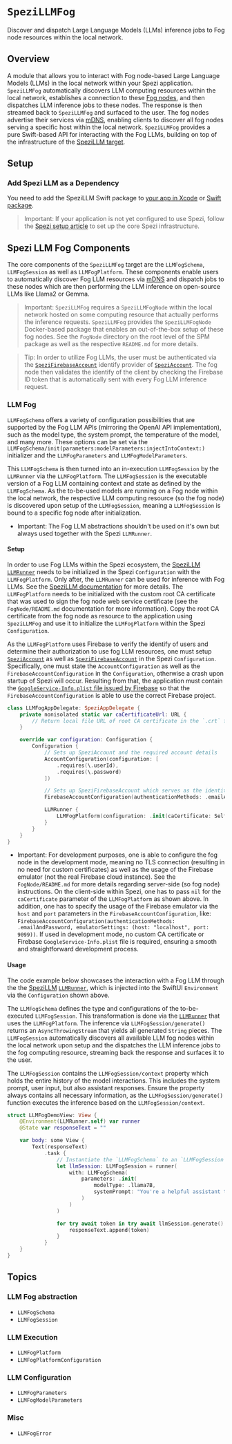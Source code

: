 # ``SpeziLLMFog``

<!--
#
# This source file is part of the Stanford Spezi open source project
#
# SPDX-FileCopyrightText: 2023 Stanford University and the project authors (see CONTRIBUTORS.md)
#
# SPDX-License-Identifier: MIT
#       
-->

Discover and dispatch Large Language Models (LLMs) inference jobs to Fog node resources within the local network.

## Overview

A module that allows you to interact with Fog node-based Large Language Models (LLMs) in the local network within your Spezi application.
``SpeziLLMFog`` automatically discovers LLM computing resources within the local network, establishes a connection to these [Fog nodes](https://en.wikipedia.org/wiki/Fog_computing), and then dispatches LLM inference jobs to these nodes. The response is then streamed back to ``SpeziLLMFog`` and surfaced to the user. The fog nodes advertise their services via [mDNS](https://en.wikipedia.org/wiki/Multicast_DNS), enabling clients to discover all fog nodes serving a specific host within the local network.
``SpeziLLMFog`` provides a pure Swift-based API for interacting with the Fog LLMs, building on top of the infrastructure of the [SpeziLLM target](https://swiftpackageindex.com/stanfordspezi/spezillm/documentation/spezillm).

## Setup

### Add Spezi LLM as a Dependency

You need to add the SpeziLLM Swift package to
[your app in Xcode](https://developer.apple.com/documentation/xcode/adding-package-dependencies-to-your-app#) or
[Swift package](https://developer.apple.com/documentation/xcode/creating-a-standalone-swift-package-with-xcode#Add-a-dependency-on-another-Swift-package).

> Important: If your application is not yet configured to use Spezi, follow the [Spezi setup article](https://swiftpackageindex.com/stanfordspezi/spezi/documentation/spezi/initial-setup) to set up the core Spezi infrastructure.

## Spezi LLM Fog Components

The core components of the ``SpeziLLMFog`` target are the ``LLMFogSchema``, ``LLMFogSession`` as well as ``LLMFogPlatform``. These components enable users to automatically discover Fog LLM resources via [mDNS](https://en.wikipedia.org/wiki/Multicast_DNS) and dispatch jobs to these nodes which are then performing the LLM inference on open-source LLMs like Llama2 or Gemma.

> Important: ``SpeziLLMFog`` requires a `SpeziLLMFogNode` within the local network hosted on some computing resource that actually performs the inference requests. ``SpeziLLMFog`` provides the `SpeziLLMFogNode` Docker-based package that enables an out-of-the-box setup of these fog nodes. See the `FogNode` directory on the root level of the SPM package as well as the respective `README.md` for more details.

> Tip: In order to utilize Fog LLMs, the user must be authenticated via the [`SpeziFirebaseAccount`](https://github.com/StanfordSpezi/SpeziFirebase) identify provider of [`SpeziAccount`](https://github.com/StanfordSpezi/SpeziAccount). The fog node then validates the identify of the client by checking the Firebase ID token that is automatically sent with every Fog LLM inference request.

### LLM Fog

``LLMFogSchema`` offers a variety of configuration possibilities that are supported by the Fog LLM APIs (mirroring the OpenAI API implementation), such as the model type, the system prompt, the temperature of the model, and many more. These options can be set via the ``LLMFogSchema/init(parameters:modelParameters:injectIntoContext:)`` initializer and the ``LLMFogParameters`` and ``LLMFogModelParameters``.

This ``LLMFogSchema`` is then turned into an in-execution ``LLMFogSession`` by the `LLMRunner` via the ``LLMFogPlatform``. The ``LLMFogSession`` is the executable version of a Fog LLM containing context and state as defined by the ``LLMFogSchema``.
As the to-be-used models are running on a Fog node within the local network, the respective LLM computing resource (so the fog node) is discovered upon setup of the ``LLMFogSession``, meaning a ``LLMFogSession`` is bound to a specific fog node after initialization.

- Important: The Fog LLM abstractions shouldn't be used on it's own but always used together with the Spezi `LLMRunner`.

#### Setup

In order to use Fog LLMs within the Spezi ecosystem, the [SpeziLLM](https://swiftpackageindex.com/stanfordspezi/spezillm/documentation/spezillm) [`LLMRunner`](https://swiftpackageindex.com/stanfordspezi/spezillm/documentation/spezillm/llmrunner) needs to be initialized in the Spezi `Configuration` with the `LLMFogPlatform`. Only after, the `LLMRunner` can be used for inference with Fog LLMs. See the [SpeziLLM documentation](https://swiftpackageindex.com/stanfordspezi/spezillm/documentation/spezillm) for more details.
The `LLMFogPlatform` needs to be initialized with the custom root CA certificate that was used to sign the fog node web service certificate (see the `FogNode/README.md` documentation for more information). Copy the root CA certificate from the fog node as resource to the application using `SpeziLLMFog` and use it to initialize the `LLMFogPlatform` within the Spezi `Configuration`.

As the `LLMFogPlatform` uses Firebase to verify the identify of users and determine their authorization to use fog LLM resources, one must setup [`SpeziAccount`](https://github.com/StanfordSpezi/SpeziAccount) as well as [`SpeziFirebaseAccount`](https://github.com/StanfordSpezi/SpeziFirebase) in the Spezi `Configuration`.
Specifically, one must state the `AccountConfiguration` as well as the `FirebaseAccountConfiguration` in the `Configuration`, otherwise a crash upon startup of Spezi will occur. Resulting from that, the application must contain the [`GoogleService-Info.plist` file issued by Firebase](https://firebase.google.com/docs/ios/setup) so that the `FirebaseAccountConfiguration` is able to use the correct Firebase project.

```swift
class LLMFogAppDelegate: SpeziAppDelegate {
    private nonisolated static var caCertificateUrl: URL {
        // Return local file URL of root CA certificate in the `.crt` format
    }

    override var configuration: Configuration {
        Configuration {
            // Sets up SpeziAccount and the required account details
            AccountConfiguration(configuration: [
                .requires(\.userId),
                .requires(\.password)
            ])

            // Sets up SpeziFirebaseAccount which serves as the identity provider for the SpeziAccount setup above
            FirebaseAccountConfiguration(authenticationMethods: .emailAndPassword)

            LLMRunner {
                LLMFogPlatform(configuration: .init(caCertificate: Self.caCertificateUrl))
            }
        }
    }
}
```

- Important: For development purposes, one is able to configure the fog node in the development mode, meaning no TLS connection (resulting in no need for custom certificates) as well as the usage of the Firebase emulator (not the real Firebase cloud instance). See the `FogNode/README.md` for more details regarding server-side (so fog node) instructions.
On the client-side within Spezi, one has to pass `nil` for the `caCertificate` parameter of the ``LLMFogPlatform`` as shown above. In addition, one has to specify the usage of the Firebase emulator via the `host` and `port` parameters in the `FirebaseAccountConfiguration`, like: `FirebaseAccountConfiguration(authenticationMethods: .emailAndPassword, emulatorSettings: (host: "localhost", port: 9099))`.
If used in development mode, no custom CA certificate or Firebase `GoogleService-Info.plist` file is required, ensuring a smooth and straightforward development process.

#### Usage

The code example below showcases the interaction with a Fog LLM through the the [SpeziLLM](https://swiftpackageindex.com/stanfordspezi/spezillm/documentation/spezillm) [`LLMRunner`](https://swiftpackageindex.com/stanfordspezi/spezillm/documentation/spezillm/llmrunner), which is injected into the SwiftUI `Environment` via the `Configuration` shown above.

The ``LLMFogSchema`` defines the type and configurations of the to-be-executed ``LLMFogSession``. This transformation is done via the [`LLMRunner`](https://swiftpackageindex.com/stanfordspezi/spezillm/documentation/spezillm/llmrunner) that uses the ``LLMFogPlatform``. The inference via ``LLMFogSession/generate()`` returns an `AsyncThrowingStream` that yields all generated `String` pieces.
The ``LLMFogSession`` automatically discovers all available LLM fog nodes within the local network upon setup and the dispatches the LLM inference jobs to the fog computing resource, streaming back the response and surfaces it to the user.

The ``LLMFogSession`` contains the ``LLMFogSession/context`` property which holds the entire history of the model interactions. This includes the system prompt, user input, but also assistant responses.
Ensure the property always contains all necessary information, as the ``LLMFogSession/generate()`` function executes the inference based on the ``LLMFogSession/context``.

```swift
struct LLMFogDemoView: View {
    @Environment(LLMRunner.self) var runner
    @State var responseText = ""

    var body: some View {
        Text(responseText)
            .task {
                // Instantiate the `LLMFogSchema` to an `LLMFogSession` via the `LLMRunner`.
                let llmSession: LLMFogSession = runner(
                    with: LLMFogSchema(
                        parameters: .init(
                            modelType: .llama7B,
                            systemPrompt: "You're a helpful assistant that answers questions from users."
                        )
                    )
                )

                for try await token in try await llmSession.generate() {
                    responseText.append(token)
                }
            }
    }
}
```

## Topics

### LLM Fog abstraction

- ``LLMFogSchema``
- ``LLMFogSession``

### LLM Execution

- ``LLMFogPlatform``
- ``LLMFogPlatformConfiguration``

### LLM Configuration

- ``LLMFogParameters``
- ``LLMFogModelParameters``

### Misc

- ``LLMFogError``
